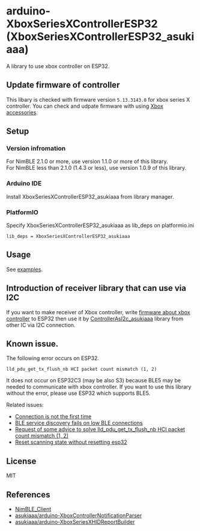 # arduino-XboxSeriesXControllerESP32 (XboxSeriesXControllerESP32_asukiaaa)

A library to use xbox controller on ESP32.

## Update firmware of controller

This libary is checked with firmware version `5.13.3143.0` for xbox series X controller.
You can check and udpate firmware with using [Xbox accessories](https://www.microsoft.com/en-us/p/xbox-accessories/9nblggh30xj3#activetab=pivot:overviewtab).

## Setup

### Version infromation

For NimBLE 2.1.0 or more, use version 1.1.0 or more of this library.<br />
For NimBLE less than 2.1.0 (1.4.3 or less), use version 1.0.9 of this library.

### Arduino IDE

Install XboxSeriesXControllerESP32_asukiaaa from library manager.

### PlatformIO

Specify XboxSeriesXControllerESP32_asukiaaa as lib_deps on platformio.ini

```
lib_deps = XboxSeriesXControllerESP32_asukiaaa
```

## Usage

See [examples](./examples).

## Introduction of receiver library that can use via I2C

If you want to make receiver of Xbox controller, write [firmware about xbox controller](https://github.com/asukiaaa/arduino-ControllerAsI2c/blob/main/examples/slave_target/esp32/wireless-xbox-series-x/wireless-xbox-series-x.ino) to ESP32 then use it by [ControllerAsI2c_asukiaaa](https://github.com/asukiaaa/arduino-ControllerAsI2c) library from other IC via I2C connection.

## Known issue.

The following error occurs on ESP32.
```
lld_pdu_get_tx_flush_nb HCI packet count mismatch (1, 2)
```

It does not occur on ESP32C3 (may be also S3) because BLE5 may be needed to communicate with xbox controller.
If you want to use this library without the error, please use ESP32 which supports BLE5.

Related issues:
- [Connection is not the first time](https://github.com/asukiaaa/arduino-XboxSeriesXControllerESP32/issues/3)
- [BLE service discovery fails on low BLE connections](https://github.com/espressif/esp-idf/issues/8303)
- [Request of some advice to solve lld_pdu_get_tx_flush_nb HCI packet count mismatch (1, 2)](https://github.com/h2zero/NimBLE-Arduino/issues/293)
- [Reset scanning state without resetting esp32](https://github.com/h2zero/NimBLE-Arduino/issues/417)

## License

MIT

## References

- [NimBLE_Client](https://github.com/h2zero/NimBLE-Arduino/blob/master/examples/NimBLE_Client/NimBLE_Client.ino)
- [asukiaaa/arduino-XboxControllerNotificationParser](https://github.com/asukiaaa/arduino-XboxControllerNotificationParser)
- [asukiaaa/arduino-XboxSeriesXHIDReportBuilder](https://github.com/asukiaaa/arduino-XboxSeriesXHIDReportBuilder)
